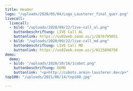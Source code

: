 ```yaml
---
title: Header
logo: "/uploads/2020/05/04/Logo_Lausterer_final_quer.png"
livecall:
  livecall:
  - bild: "/uploads/2020/09/22/live-call_al.png"
    buttonbeschriftung: LIVE Call AL
    buttonlink: https://us02web.zoom.us/j/2876795051
  - bild: "/uploads/2020/09/22/live-call_md.png"
    buttonbeschriftung: LIVE Call MD
    buttonlink: https://us02web.zoom.us/j/8125098758
demo:
  demo:
  - bild: "/uploads/2020/10/16/1cobot.png"
    buttonbeschriftung: DEMO
    buttonlink: "<p>http://cobots.armin-lausterer.de</p>"
top100: "/uploads/2021/06/14/top100.jpg"

---
```

